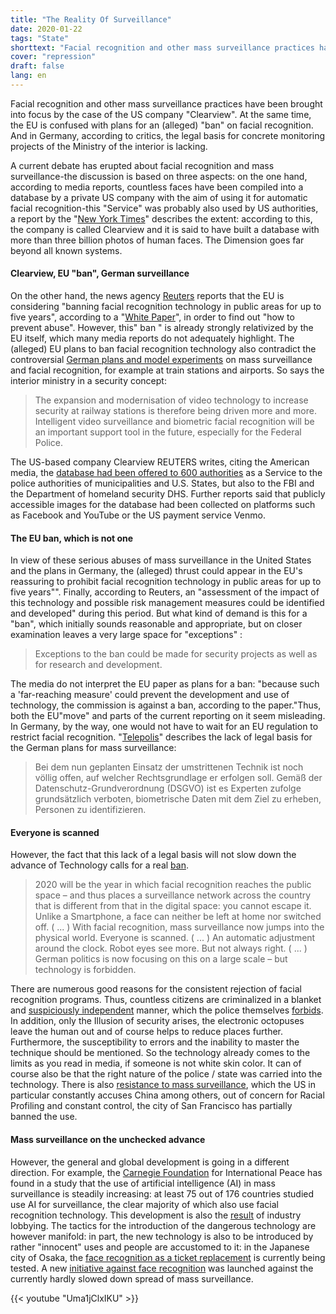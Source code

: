 ```yaml
---
title: "The Reality Of Surveillance"
date: 2020-01-22
tags: "State"
shorttext: "Facial recognition and other mass surveillance practices have been brought into focus by the case of the US company 'Clearview'."
cover: "repression"
draft: false
lang: en
---
```


Facial recognition and other mass surveillance practices have been brought into focus by the case of the US company "Clearview". At the same time, the EU is confused with plans for an (alleged) "ban" on facial recognition. And in Germany, according to critics, the legal basis for concrete monitoring projects of the Ministry of the interior is lacking.

A current debate has erupted about facial recognition and mass surveillance-the discussion is based on three aspects: on the one hand, according to media reports, countless faces have been compiled into a database by a private US company with the aim of using it for automatic facial recognition-this "Service" was probably also used by US authorities, a report by the "[New York Times](https://www.nytimes.com/2020/01/18/technology/clearview-privacy-facial-recognition.html?smtyp=cur&smid=tw-nytimes "The Secretive Company That Might End Privacy as We Know It")" describes the extent: according to this, the company is called Clearview and it is said to have built a database with more than three billion photos of human faces. The Dimension goes far beyond all known systems.

#### Clearview, EU "ban", German surveillance

On the other hand, the news agency [Reuters](https://www.reuters.com/article/us-eu-ai/eu-mulls-five-year-ban-on-facial-recognition-tech-in-public-areas-idUSKBN1ZF2QL "EU mulls five-year ban on facial recognition tech in public areas") reports that the EU is considering "banning facial recognition technology in public areas for up to five years", according to a "[White Paper](/static/downloads/AI-white-paper-CLEAN.pdf "Structure for the White Paper on artificial intelligence ")", in order to find out "how to prevent abuse". However, this" ban " is already strongly relativized by the EU itself, which many media reports do not adequately highlight. The (alleged) EU plans to ban facial recognition technology also contradict the controversial [German plans and model experiments](https://www.tagesspiegel.de/berlin/videoueberwachung-in-berlin-das-suedkreuz-wird-wieder-zum-drehort/24439112.html "Das Südkreuz wird wieder zum Drehort") on mass surveillance and facial recognition, for example at train stations and airports. So says the interior ministry in a security concept:

> The expansion and modernisation of video technology to increase security at railway stations is therefore being driven more and more. Intelligent video surveillance and biometric facial recognition will be an important support tool in the future, especially for the Federal Police.

The US-based company Clearview REUTERS writes, citing the American media, the [database had been offered to 600 authorities](https://tech.newstatesman.com/security/clearview-ai-facial-recognition-startup "Clearview AI facial recognition startup partners with '600' law enforcement agencies") as a Service to the police authorities of municipalities and U.S. States, but also to the FBI and the Department of homeland security DHS. Further reports said that publicly accessible images for the database had been collected on platforms such as Facebook and YouTube or the US payment service Venmo.

#### The EU ban, which is not one

In view of these serious abuses of mass surveillance in the United States and the plans in Germany, the (alleged) thrust could appear in the EU's reassuring to prohibit facial recognition technology in public areas for up to five years"". Finally, according to Reuters, an "assessment of the impact of this technology and possible risk management measures could be identified and developed" during this period. But what kind of demand is this for a "ban", which initially sounds reasonable and appropriate, but on closer examination leaves a very large space for "exceptions" :

> Exceptions to the ban could be made for security projects as well as for research and development.

The media do not interpret the EU paper as plans for a ban: "because such a 'far-reaching measure' could prevent the development and use of technology, the commission is against a ban, according to the paper."Thus, both the EU"move" and parts of the current reporting on it seem misleading. In Germany, by the way, one would not have to wait for an EU regulation to restrict facial recognition. "[Telepolis](https://www.heise.de/newsticker/meldung/Bahn-Mehr-Ueberwachung-mit-Gesichtserkennung-an-Bahnhoefen-4522296.html "Bahn: Mehr Überwachung mit Gesichtserkennung an Bahnhöfen")" describes the lack of legal basis for the German plans for mass surveillance:

> Bei dem nun geplanten Einsatz der umstrittenen Technik ist noch völlig offen, auf welcher Rechtsgrundlage er erfolgen soll. Gemäß der Datenschutz-Grundverordnung (DSGVO) ist es Experten zufolge grundsätzlich verboten, biometrische Daten mit dem Ziel zu erheben, Personen zu identifizieren.

#### Everyone is scanned

However, the fact that this lack of a legal basis will not slow down the advance of Technology calls for a real [ban](https://www.sueddeutsche.de/digital/gesichtserkennung-biometrie-verbot-1.4751435 "Diese Technik ist zu gefährlich").

> 2020 will be the year in which facial recognition reaches the public space – and thus places a surveillance network across the country that is different from that in the digital space: you cannot escape it. Unlike a Smartphone, a face can neither be left at home nor switched off. ( ... ) With facial recognition, mass surveillance now jumps into the physical world. Everyone is scanned. ( ... ) An automatic adjustment around the clock. Robot eyes see more. But not always right. ( ... ) German politics is now focusing on this on a large scale – but technology is forbidden.

There are numerous good reasons for the consistent rejection of facial recognition programs. Thus, countless citizens are criminalized in a blanket and [suspiciously independent](https://netzpolitik.org/2018/diskriminierende-gesichtserkennung-ich-sehe-was-was-du-nicht-bist/ "Diskriminierende Gesichtserkennung: Ich sehe was, was du nicht bist") manner, which the police themselves [forbids](https://www.gdp.de/gdp/gdpnrw.nsf/id/DE_Kennzeichnungspflicht-stellt-Polizisten-unter-Generalverdacht?open&ccm=200012013v "Kennzeichnungspflicht stellt Polizisten unter Generalverdacht"). In addition, only the Illusion of security arises, the electronic octopuses leave the human out and of course helps to reduce places further. Furthermore, the susceptibility to errors and the inability to master the technique should be mentioned. So the technology already comes to the limits as you read in media, if someone is not white skin color. It can of course also be that the right nature of the police / state was carried into the technology. There is also [resistance to mass surveillance](https://www.bbc.com/news/technology-48276660 "San Francisco is first US city to ban facial recognition"), which the US in particular constantly accuses China among others, out of concern for Racial Profiling and constant control, the city of San Francisco has partially banned the use.

#### Mass surveillance on the unchecked advance

However, the general and global development is going in a different direction. For example, the [Carnegie Foundation](/static/downloads/WP-Feldstein-AISurveillance_final1.pdf "The Global Expansion of AI Surveillance") for International Peace has found in a study that the use of artificial intelligence (AI) in mass surveillance is steadily increasing: at least 75 out of 176 countries studied use AI for surveillance, the clear majority of which also use facial recognition technology. This development is also the [result](https://ec.europa.eu/digital-single-market/en/news/ethics-guidelines-trustworthy-ai "Ethics guidelines for trustworthy AI") of industry lobbying. The tactics for the introduction of the dangerous technology are however manifold: in part, the new technology is also to be introduced by rather "innocent" uses and people are accustomed to it: in the Japanese city of Osaka, the [face recognition as a ticket replacement](https://www.japantimes.co.jp/news/2019/12/10/business/corporate-business/osaka-metro-facial-recognition/ "Osaka Metro unveils ticket gate with facial recognition tech") is currently being tested. A new [initiative against face recognition](https://gesichtserkennung-stoppen.de/ "Keine Gesichtserkennung zur Massenüberwachung") was launched against the currently hardly slowed down spread of mass surveillance.

{{< youtube "Uma1jClxIKU" >}}
